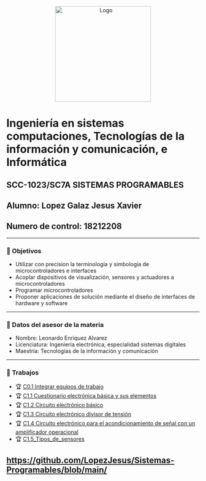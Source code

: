 <p align="center">
    <img alt="Logo" src="https://www.tijuana.tecnm.mx/wp-content/themes/tecnm/images/logo_TECT.png" width=250 height=250>
</p>

# Ingeniería en sistemas computaciones, Tecnologías de la información y comunicación, e Informática

## SCC-1023/SC7A SISTEMAS PROGRAMABLES
## Alumno: Lopez Galaz Jesus Xavier
## Numero de control: 18212208
---

### :pencil: Objetivos

+ Utilizar con precision la terminología y simbología de microcontroladores e interfaces
+ Acoplar dispositivos de visualización, sensores y actuadores a microcontroladores
+ Programar microcontroladores
+ Proponer aplicaciones de solución mediante el diseño de interfaces de hardware y software

---

### :necktie: Datos del asesor de la materia

* Nombre: Leonardo Enriquez Alvarez
* Licenciatura: Ingeniería electrónica, especialidad sistemas digitales
* Maestría: Tecnologías de la información y comunicación

---

### :blue_book: Trabajos

- :trophy: [C0.1 Integrar equipos de trabajo](docs/C0.1_IntegrarEquiposDeTrabajo_JesusXavierLopezGalaz.md)
- :trophy: [C1.1 Cuestionario electrónica básica y sus elementos](docs/C1.1_CuestionarioElectronicaBasica_JesusXavierLopezGalaz.md)
- :trophy: [C1.2 Circuito electrónico básico](docs/C1.2_ElectronicaBasica_circuitos_JesusXavierLopezGalaz.md)
- :trophy: [C1.3 Circuito electrónico divisor de tensión](docs/C1.3_CircuitoDivisorVoltaje_JesusLopez.md)
- :trophy: [C1.4 Circuito electrónico para el acondicionamiento de señal con un amplificador operacional](docs/C1.4_Acondicionador_de_senal_AmOP_JesusLopez.md)
- :trophy: [C1.5_Tipos_de_sensores](docs/C1.5_Tipo_de_sensores_de_acuerdo_con_su_uso_aplicativo_LopezJesus.md)

https://github.com/LopezJesus/Sistemas-Programables/blob/main/
---


